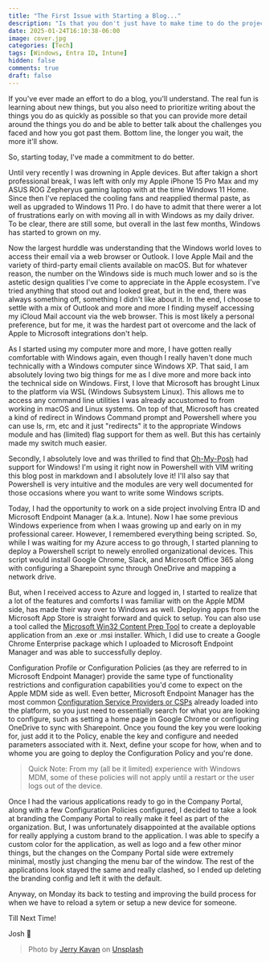 ```yaml
---
title: "The First Issue with Starting a Blog..."
description: "Is that you don't just have to make time to do the projects, but also to write about them!"
date: 2025-01-24T16:10:38-06:00
image: cover.jpg 
categories: [Tech]
tags: [Windows, Entra ID, Intune]
hidden: false
comments: true
draft: false
---
```

If you've ever made an effort to do a blog, you'll understand. The real fun is learning about new things, but you also need to prioritize writing about the things you do as quickly as possible so that you can provide more detail around the things you do and be able to better talk about the challenges you faced and how you got past them. Bottom line, the longer you wait, the more it'll show. 

So, starting today, I've made a commitment to do better. 

Until very recently I was drowning in Apple devices. But after takign a short professional break, I was left with only my Apple iPhone 15 Pro Max and my ASUS ROG Zepheryus gaming laptop with at the time Windows 11 Home. Since then I've replaced the cooling fans and reapplied thermal paste, as well as upgraded to Windows 11 Pro. I do have to admit that there werer a lot of frustrations early on with moving all in with Windows as my daily driver. To be clear, there are still some, but overall in the last few months, Windows has started to grown on my. 

Now the largest hurddle was understanding that the Windows world loves to access their email via a web browser or Outlook. I love Apple Mail and the variety of third-party email clients available on macOS. But for whatever reason, the number on the Windows side is much much lower and so is the astetic design qualities I've come to appreciate in the Apple ecosystem. I've tried anything that stood out and looked great, but in the end, there was always something off, something I didn't like about it. In the end, I choose to settle with a mix of Outlook and more and more I finding myself accessing my iCloud Mail account via the web browser. This is most likely a personal preference, but for me, it was the hardest part ot overcome and the lack of Apple to Microsoft integrations don't help.

As I started using my computer more and more, I have gotten really comfortable with Windows again, even though I really haven't done much technically with a Windows computer since Windows XP. That said, I am absolutely loving two big things for me as I dive more and more back into the technical side on Windows. First, I love that Microsoft has brought Linux to the platform via WSL (Windows Subsystem Linux). This allows me to access any command line utilities I was already accustomed to from working in macOS and Linux systems. On top of that, Microsoft has created a kind of redirect in Windows Command prompt and Powershell where you can use ls, rm, etc and it just "redirects" it to the appropriate Windows module and has (limited) flag support for them as well. But this has certainly made my switch much easier. 

Secondly, I absolutely love and was thrilled to find that [Oh-My-Posh](https://oh-my-posh.dev) had support for Windows! I'm using it right now in Powershell with VIM writing this blog post in markdown and I absolutely love it! I'll also say that Powershell is very intuitive and the modules are very well documented for those occasions where you want to write some Windows scripts. 

Today, I had the opportunity to work on a side project involving Entra ID and Microsoft Endpoint Manager (a.k.a. Intune). Now I hae some previous Windows experience from when I waas growing up and early on in my professional career. However, I remembered everything being scripted. So, while I was waiting for my Azure access to go through, I started planning to deploy a Powershell script to newely enrolled organizational devices. This script would install Google Chrome, Slack, and Microsoft Office 365 along with configuring a Sharepoint sync through OneDrive and mapping a network drive. 

But, when I received access to Azure and logged in, I started to realize that a lot of the features and comforts I was familiar with on the Apple MDM side, has made their way over to Windows as well. Deploying apps from the Microsoft App Store is straight forward and quick to setup. You can also use a tool called the [Microsoft Win32 Content Prep Tool](https://github.com/microsoft/Microsoft-Win32-Content-Prep-Tool) to create a deployable application from an .exe or .msi installer. Which, I did use to create a Google Chrome Enterprise package which I uploaded to Microsoft Endpoint Manager and was able to successfully deploy. 

Configuration Profile or Configuration Policies (as they are referred to in Microsoft Endpoint Manager) provide the same type of functionality restrictions and configuration capabilities you'd come to expect on the Apple MDM side as well. Even better, Microsoft Endpoint Manager has the most common [Configuration Service Providers or CSPs](https://learn.microsoft.com/en-us/windows/client-management/mdm/policy-configuration-service-provider) already loaded into the platform, so you just need to essentially search for what you are looking to configure, such as setting a home page in Google Chrome or configuring OneDrive to sync with Sharepoint. Once you found the key you were looking for, just add it to the Policy, enable the key and configure and needed parameters associated with it. Next, define your scope for how, when and to whome you are going to deploy the Configuration Policy and you're done. 

> Quick Note: From my (all be it limited) experience with Windows MDM, some of these policies will not apply until a restart or the user logs out of the device. 

Once I had the various applications ready to go in the Company Portal, along with a few Configuration Policies configured, I decided to take a look at branding the Company Portal to really make it feel as part of the organization. But, I was unfortunately disappointed at the available options for really applying a custom brand to the application. I was able to specify a custom color for the application, as well as logo and a few other minor things, but the changes on the Company Portal side were extremely minimal, mostly just changing the menu bar of the window. The rest of the applications look stayed the same and really clashed, so I ended up deleting the branding config and left it with the default. 

Anyway, on Monday its back to testing and improving the build process for when we have to reload a sytem or setup a new device for someone. 

Till Next Time!

Josh 🖖

> Photo by [Jerry Kavan](https://unsplash.com/@jerrykavan?utm_content=creditCopyText&utm_medium=referral&utm_source=unsplash) on [Unsplash](https://unsplash.com)
 
